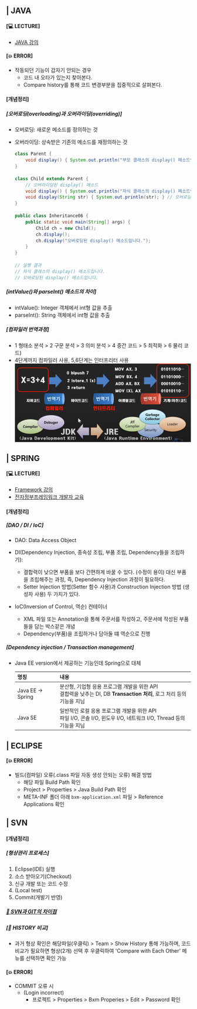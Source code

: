 ## | JAVA

#### [💻 LECTURE]

- [JAVA 강의](https://www.youtube.com/watch?v=tvciu9_jHjQ&list=PLq8wAnVUcTFV4ZjRbyGnw6T1tgmYDLM3P)



#### [💥 ERROR]

- 작동되던 기능이 갑자기 안되는 경우
  - 코드 내 오타가 있는지 찾아본다.
  - Compare history를 통해 코드 변경부분을 집중적으로 살펴본다.



#### [개념정리]

##### [오버로딩(overloading)과 오버라이딩(overriding)]

- 오버로딩: 새로운 메소드를 정의하는 것

- 오버라이딩: 상속받은 기존의 메소드를 재정의하는 것

  ```java
  class Parent {
      void display() { System.out.println("부모 클래스의 display() 메소드입니다."); }
  }
  
  class Child extends Parent {
      // 오버라이딩된 display() 메소드
      void display() { System.out.println("자식 클래스의 display() 메소드입니다."); }
      void display(String str) { System.out.println(str); } // 오버로딩된 display() 메소드
  }
  
  public class Inheritance06 {
      public static void main(String[] args) {
          Child ch = new Child();
          ch.display();
          ch.display("오버로딩된 display() 메소드입니다.");
      }
  }
  
  // 실행 결과
  // 자식 클래스의 display() 메소드입니다.
  // 오버로딩된 display() 메소드입니다.
  ```

##### [intValue()와 parseInt() 메소드의 차이]

- intValue(): Integer 객체에서 int형 값을 추출
- parseInt(): String 객체에서 int형 값을 추출

##### [컴파일러 번역과정]

- 1 형태소 분석 > 2 구문 분석 > 3 의미 분석 > 4 중간 코드 > 5 최적화 > 6 물리 코드)
- 4단계까지 컴파일러 사용, 5,6단계는 인터프리터 사용
![자바 컴파일러 인터프리터](https://github.com/sooyun429/TIL_2021/blob/master/images/%EC%9E%90%EB%B0%94%20%EC%BB%B4%ED%8C%8C%EC%9D%BC%EB%9F%AC%20%EC%9D%B8%ED%84%B0%ED%94%84%EB%A6%AC%ED%84%B0.png?raw=true)


## | SPRING

#### [💻 LECTURE]

- [Framework 강의](https://www.youtube.com/watch?v=XtXHIDnzS9c&list=PLq8wAnVUcTFUHYMzoV2RoFoY2HDTKru3T)
- [전자정부프레임워크 개발자 교육](https://www.egovframe.go.kr/EgovEduMovie.jsp?menu=4&submenu=3)

#### [개념정리]

##### [DAO / DI / IoC]

- DAO: Data Access Object
- DI(Dependency Injection, 종속성 조립, 부품 조립, Dependency들을 조립하기):

  - 결합력이 낮으면 부품을 보다 간편하게 바꿀 수 있다. (수정이 용이) 대신 부품을 조립해주는 과정, 즉, Dependency Injection 과정이 필요하다.
  - Setter Injection 방법(Setter 함수 사용)과 Construction Injection 방법 (생성자 사용) 두 가지가 있다. 

- IoC(Inversion of Control, 역순) 컨테이너

  - XML 파일 또는 Annotation을 통해 주문서를 작성하고, 주문서에 작성된 부품들을 담는 박스같은 개념
  - Dependency(부품)을 조립하거나 담아둘 떄 역순으로 진행

##### [Dependency injection / Transaction management]
- Java EE version에서 제공하는 기능인데 Spring으로 대체

    | 명칭              | 내용                                                         |
    | ----------------- | ------------------------------------------------------------ |
    | Java EE -> Spring | 분산형, 기업형 응용 프로그램 개발을 위한 API<br />결합력을 낮추는 DI, DB **Transaction 처리**, 로그 처리 등의 기능을 지님 |
    | Java SE           | 일반적인 로컬 응용 프로그램 개발을 위한 API<br />파일 I/O, 콘솔 I/O, 윈도우 I/O, 네트워크 I/O, Thread 등의 기능을 지님 |




## | ECLIPSE

#### [💥 ERROR]

- 빌드(컴파일) 오류(.class 파일 자동 생성 안되는 오류) 해결 방법
  - 해당 파일 Build Path 확인
  - Project > Properties > Java Build Path 확인
  - META-INF 폴더 아래 `bxm-application.xml` 파일 > Reference Applications 확인



## | SVN

#### [개념정리]

##### [형상관리 프로세스]

1. Eclipse(IDE) 실행
2. 소스 받아오기(Checkout)
3. 신규 개발 또는 코드 수정
4. (Local test)
5. Commit(개발기 반영)



##### [🤲 SVN과 GIT의 차이점](https://www.slideshare.net/einsub/svn-git-17386752)



##### [🤲 HISTORY 비교]

- 과거 형상 확인은 해당파일(우클릭) > Team > Show History 통해 가능하며, 코드 비교가 필요하면 형상(2개) 선택 후 우클릭하여 'Compare with Each Other' 메뉴를 선택하면 확인 가능



#### [💥 ERROR]

- COMMIT 오류 시
  - (Login incorrect)
    - 프로젝트 > Properties > Bxm Properies > Edit > Password 확인
